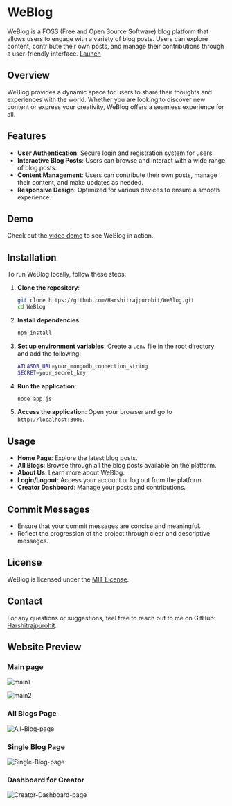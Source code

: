 # WeBlog

WeBlog is a FOSS (Free and Open Source Software) blog platform that allows users to engage with a variety of blog posts. Users can explore content, contribute their own posts, and manage their contributions through a user-friendly interface.
[Launch](https://weblog-ha3o.onrender.com/)

## Overview

WeBlog provides a dynamic space for users to share their thoughts and experiences with the world. Whether you are looking to discover new content or express your creativity, WeBlog offers a seamless experience for all.

## Features

- **User Authentication**: Secure login and registration system for users.
- **Interactive Blog Posts**: Users can browse and interact with a wide range of blog posts.
- **Content Management**: Users can contribute their own posts, manage their content, and make updates as needed.
- **Responsive Design**: Optimized for various devices to ensure a smooth experience.

## Demo

Check out the [video demo](https://www.youtube.com/watch?v=sbfCMEsk7go) to see WeBlog in action.

## Installation

To run WeBlog locally, follow these steps:

1. **Clone the repository**:
    ```sh
    git clone https://github.com/Harshitrajpurohit/WeBlog.git
    cd WeBlog
    ```

2. **Install dependencies**:
    ```sh
    npm install
    ```

3. **Set up environment variables**:
    Create a `.env` file in the root directory and add the following:
    ```sh
    ATLASDB_URL=your_mongodb_connection_string
    SECRET=your_secret_key
    ```

4. **Run the application**:
    ```sh
    node app.js
    ```

5. **Access the application**:
    Open your browser and go to `http://localhost:3000`.

## Usage

- **Home Page**: Explore the latest blog posts.
- **All Blogs**: Browse through all the blog posts available on the platform.
- **About Us**: Learn more about WeBlog.
- **Login/Logout**: Access your account or log out from the platform.
- **Creator Dashboard**: Manage your posts and contributions.

## Commit Messages

- Ensure that your commit messages are concise and meaningful.
- Reflect the progression of the project through clear and descriptive messages.

## License

WeBlog is licensed under the [MIT License](LICENSE).

## Contact

For any questions or suggestions, feel free to reach out to me on GitHub: [Harshitrajpurohit](https://github.com/Harshitrajpurohit).


## **Website Preview**


### **Main page**
![main1](https://github.com/user-attachments/assets/53a179d8-4f67-4501-9a5c-62a7b5380225)

![main2](https://github.com/user-attachments/assets/c8e8dd5e-c9c1-4c22-90ed-36a410bfdbd2)


### **All Blogs Page**
![All-Blog-page](https://github.com/user-attachments/assets/0698bf14-7f35-43eb-8e1f-4de834ed6284)

### **Single Blog Page**
![Single-Blog-page](https://github.com/user-attachments/assets/6e3fc7f1-6e61-4f37-9f70-3b4d93640ecd)

### **Dashboard for Creator**
![Creator-Dashboard-page](https://github.com/user-attachments/assets/1ceb2623-66b7-4cfa-bca8-0d9cd5fc2d66)



